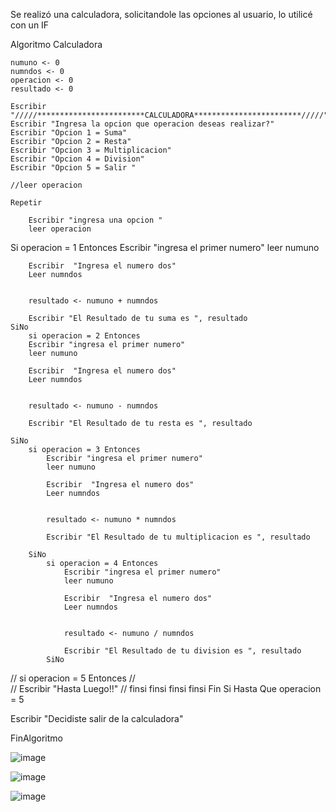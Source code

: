 Se realizó una calculadora, solicitandole las opciones al usuario, lo utilicé con un IF

Algoritmo Calculadora

	numuno <- 0
	numndos <- 0
	operacion <- 0
	resultado <- 0
	
	Escribir "/////************************CALCULADORA************************/////"
	Escribir "Ingresa la opcion que operacion deseas realizar?"
	Escribir "Opcion 1 = Suma" 
	Escribir "Opcion 2 = Resta" 
	Escribir "Opcion 3 = Multiplicacion" 
	Escribir "Opcion 4 = Division"
	Escribir "Opcion 5 = Salir "

	//leer operacion
	
	Repetir

		Escribir "ingresa una opcion "
		leer operacion

Si operacion = 1 Entonces
		Escribir "ingresa el primer numero"
		leer numuno
		
		Escribir  "Ingresa el numero dos"
		Leer numndos
		
		
		resultado <- numuno + numndos
		
		Escribir "El Resultado de tu suma es ", resultado
	SiNo
		si operacion = 2 Entonces
		Escribir "ingresa el primer numero"
		leer numuno
		
		Escribir  "Ingresa el numero dos"
		Leer numndos
		
		
		resultado <- numuno - numndos
		
		Escribir "El Resultado de tu resta es ", resultado
		
	SiNo
		si operacion = 3 Entonces
			Escribir "ingresa el primer numero"
			leer numuno
			
			Escribir  "Ingresa el numero dos"
			Leer numndos
			
			
			resultado <- numuno * numndos
			
			Escribir "El Resultado de tu multiplicacion es ", resultado
			
		SiNo
			si operacion = 4 Entonces
				Escribir "ingresa el primer numero"
				leer numuno
				
				Escribir  "Ingresa el numero dos"
				Leer numndos
				
				
				resultado <- numuno / numndos
				
				Escribir "El Resultado de tu division es ", resultado
			SiNo
//				si operacion = 5 Entonces
//					
//					Escribir "Hasta Luego!!"
//				finsi
			finsi
		finsi
	finsi
Fin Si
Hasta Que operacion = 5

Escribir "Decidiste salir de la calculadora"

FinAlgoritmo

![image](https://user-images.githubusercontent.com/61428623/197365718-752d25dc-00d0-4bee-b5c5-7292e6a33d44.png)

![image](https://user-images.githubusercontent.com/61428623/197365728-f97afee4-bbc0-44ac-8e04-f62ae07e1708.png)

![image](https://user-images.githubusercontent.com/61428623/197365730-f3735e5f-3b76-4228-9d94-3630859ed5bb.png)
